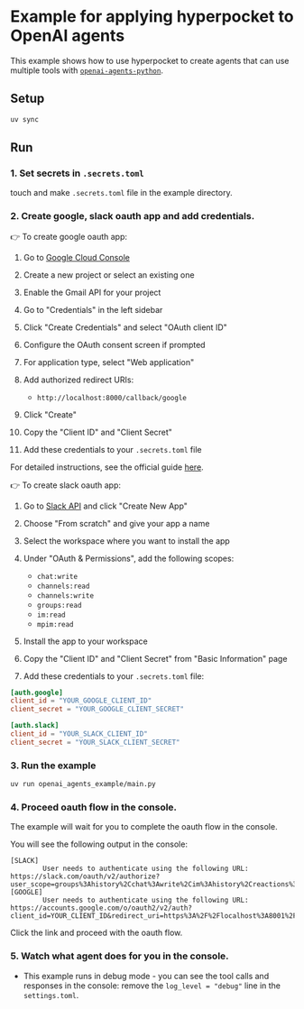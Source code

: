 # Example for applying hyperpocket to OpenAI agents

This example shows how to use hyperpocket to create agents that can use multiple tools with [`openai-agents-python`](https://github.com/openai/openai-agents-python).

## Setup

```bash
uv sync
```

## Run

### 1. Set secrets in `.secrets.toml`

touch and make `.secrets.toml` file in the example directory.

### 2. Create google, slack oauth app and add credentials.

👉 To create google oauth app:

1. Go to [Google Cloud Console](https://console.cloud.google.com)
2. Create a new project or select an existing one
3. Enable the Gmail API for your project
4. Go to "Credentials" in the left sidebar
5. Click "Create Credentials" and select "OAuth client ID"
6. Configure the OAuth consent screen if prompted
7. For application type, select "Web application"
8. Add authorized redirect URIs:

   - `http://localhost:8000/callback/google`

9. Click "Create"
10. Copy the "Client ID" and "Client Secret"
11. Add these credentials to your `.secrets.toml` file

For detailed instructions, see the official guide [here](https://developers.google.com/identity/gsi/web/guides/get-google-api-clientid#get_your_google_api_client_id).

👉 To create slack oauth app:

1. Go to [Slack API](https://api.slack.com/apps) and click "Create New App"
2. Choose "From scratch" and give your app a name
3. Select the workspace where you want to install the app
4. Under "OAuth & Permissions", add the following scopes:

   - `chat:write`
   - `channels:read`
   - `channels:write`
   - `groups:read`
   - `im:read`
   - `mpim:read`

5. Install the app to your workspace
6. Copy the "Client ID" and "Client Secret" from "Basic Information" page
7. Add these credentials to your `.secrets.toml` file:

```toml
[auth.google]
client_id = "YOUR_GOOGLE_CLIENT_ID"
client_secret = "YOUR_GOOGLE_CLIENT_SECRET"

[auth.slack]
client_id = "YOUR_SLACK_CLIENT_ID"
client_secret = "YOUR_SLACK_CLIENT_SECRET"
```

### 3. Run the example

```bash
uv run openai_agents_example/main.py
```

### 4. Proceed oauth flow in the console.

The example will wait for you to complete the oauth flow in the console.

You will see the following output in the console:

```
[SLACK]
        User needs to authenticate using the following URL: https://slack.com/oauth/v2/authorize?user_scope=groups%3Ahistory%2Cchat%3Awrite%2Cim%3Ahistory%2Creactions%3Aread%2Creactions%3Awrite%2Cchannels%3Aread%2Cgroups%3Aread%2Cchannels%3Ahistory%2Cmpim%3Ahistory&client_id=YOUR_CLIENT_ID&redirect_uri=https%3A%2F%2Flocalhost%3A8001%2Fproxy%2Fauth%2Fslack%2Foauth2%2Fcallback&state=EXAMPLE_STATE
[GOOGLE]
        User needs to authenticate using the following URL: https://accounts.google.com/o/oauth2/v2/auth?client_id=YOUR_CLIENT_ID&redirect_uri=https%3A%2F%2Flocalhost%3A8001%2Fproxy%2Fauth%2Fgoogle%2Foauth2%2Fcallback&response_type=code&scope=https%3A%2F%2Fwww.googleapis.com%2Fauth%2Fgmail.readonly&access_type=offline&state=EXAMPLE_STATE
```

Click the link and proceed with the oauth flow.

### 5. Watch what agent does for you in the console.

- This example runs in debug mode - you can see the tool calls and responses in the console: remove the `log_level = "debug"` line in the `settings.toml`.
